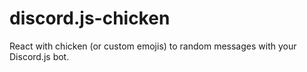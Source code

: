 # discord.js-chicken
React with chicken (or custom emojis) to random messages with your Discord.js bot.
